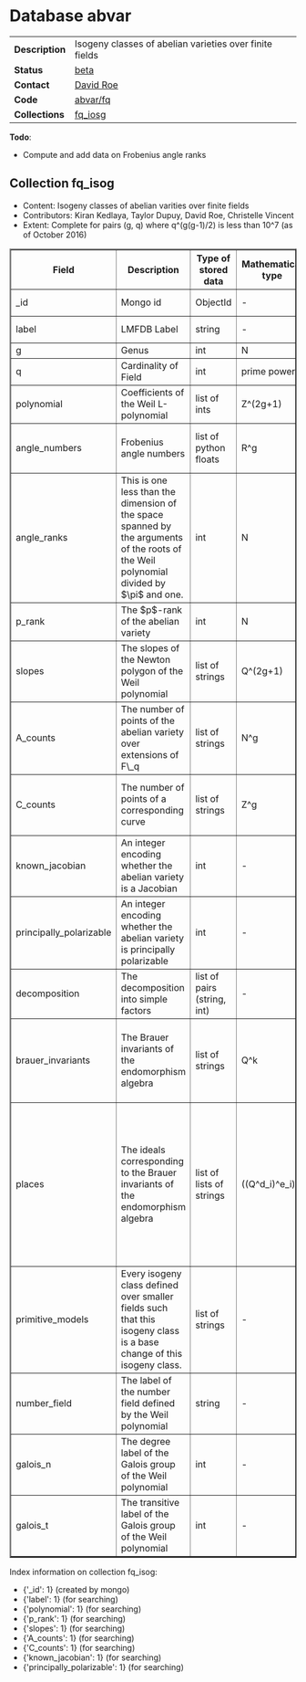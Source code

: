 # Database abvar

|||
|---|---|
|**Description**|Isogeny classes of abelian varieties over finite fields|
|**Status**|[beta](http://beta.lmfdb.org/Variety/Abelian/Fq/)|
|**Contact**|[David Roe](https://github.com/roed314)|
|**Code**|[abvar/fq](https://github.com/LMFDB/lmfdb/tree/master/lmfdb/abvar/fq)|
|**Collections**|[fq_iosg](http://beta.lmfdb.org/api/abvar/fq_isog)|

**Todo**:
* Compute and add data on Frobenius angle ranks

## Collection fq_isog

* Content: Isogeny classes of abelian varities over finite fields
* Contributors: Kiran Kedlaya, Taylor Dupuy, David Roe, Christelle Vincent
* Extent: Complete for pairs (g, q) where q^(g(g-1)/2) is less than 10^7 (as of October 2016)

<table border=2>
<tr>
<th>Field</th>
<th>Description</th>
<th>Type of stored data</th>
<th>Mathematical type</th>
<th>Example of stored data</th>
<th>Remarks</th>
</tr>

<tr>
<td> _id </td><td> Mongo id </td><td> ObjectId </td><td>-</td><td></td>
<td>assigned by Mongo; contains creation timestamp</td></tr>

<tr>
<td> label </td><td> LMFDB Label </td><td> string </td><td> - </td><td> '2.16.am\_cn' </td>
<td>[Labeling Scheme](http://beta.lmfdb.org/Variety/Abelian/Fq/Labels)</td></tr>

<tr>
<td> g </td><td> Genus </td><td> int </td><td> N </td><td> 2 </td>
<td> The degree of the Weil L-polynomial is 2g. </td></tr>

<tr>
<td> q </td><td> Cardinality of Field </td><td> int </td><td> prime power </td><td> 16 </td>
<td> All of the roots of the Weil L-polynomial have absolute value $1/\sqrt{q}$. </td></tr>

<tr>
<td> polynomial </td><td> Coefficients of the Weil L-polynomial </td><td> list of ints </td><td> Z^(2g+1) </td><td> [1,-12,65,-192,256] </td>
<td> The first entry will always be 1 and the last $q^g$.  For i between 0 and g, $a_{2g-i} = q^{g-i} a_i$. </td></tr>

<tr>
<td> angle_numbers </td><td> Frobenius angle numbers </td><td> list of python floats </td><td> R^g </td><td> [0.0826163580681,0.320878822416] </td>
<td> The positive arguments of the roots (considered as complex numbers) of the Weil L-polynomial.  There will be g of them unless the list includes 0 or pi. </td></tr>

<tr>
<td> angle_ranks </td>
<td> This is one less than the dimension of the space spanned by the arguments of the roots of the Weil polynomial divided by $\pi$ and one. </td><td>int</td><td>N</td><td>3</td><td>This might be empty if we haven't computed it yet.</td></tr>

<tr>
<td> p_rank </td><td> The $p$-rank of the abelian variety </td><td> int </td><td> N </td><td> 2 </td>
<td> The rank of the $p$-torsion subgroup of the abelian variety.  Equal to the number of occurences of the slope 0 in the Newton slopes. </td></tr>

<tr>
<td> slopes </td><td> The slopes of the Newton polygon of the Weil polynomial </td><td> list of strings </td><td> Q^(2g+1) </td><td> ["0", "1/2", "1/2", "1"] </td>
<td> The slopes are in increasing order, are symmetric under the involution $s \to 1-s$, and the corresponding Newton polygon has endpoints (0,0) and (2g,g).</td></tr>

<tr>
<td> A_counts </td><td> The number of points of the abelian variety over extensions of F\_q </td><td> list of strings </td><td> N^g </td><td> ["118", "62068"] </td>
<td> Counts are given for $A(F_{q^n})$ for $1 \le n \le max(g,10)$; counts over larger extension fields can be determined from these using the Weil conjectures.</td></tr>

<tr>
<td> C_counts </td><td> The number of points of a corresponding curve </td><td> list of strings </td><td> Z^g </td><td> ["5", "243"] </td>
<td> If the variety is a Jacobian, these are the point counts of a genus g curve of which this is the Jacobian.  In particular, if any point counts are negative then this abelian variety cannot be a Jacobian.</td></tr>

<tr>
<td> known_jacobian </td><td> An integer encoding whether the abelian variety is a Jacobian </td><td> int </td><td> - </td><td> 0 </td>
<td> 1 means that it is definitely a Jacobian, -1 that it is definitely not, and 0 indicates uncertainty. </td></tr>

<tr>
<td> principally_polarizable </td><td> An integer encoding whether the abelian variety is principally polarizable </td><td> int </td><td> - </td><td> 0 </td>
<td> 1 means that it is definitely principally polarizable, -1 that it is definitely not, and 0 indicates uncertainty. </td></tr>

<tr>
<td> decomposition </td><td> The decomposition into simple factors </td><td> list of pairs (string, int) </td><td> - </td><td> [['2.16.am_cn',1], ['1.16.ah',2]] </td>
<td> The first entry in each pair is the label of the factor, the second is its multiplicity. </td></tr>

<tr>
<td> brauer_invariants </td><td> The Brauer invariants of the endomorphism algebra </td><td> list of strings </td><td> Q^k </td><td>["0","0","1/2"] </td>
<td>For a simple isogeny class, the number of invariants is the number of primes above p in the number field defined by the Weil polynomial. For a non simple class, the Brauer invariants of its simple factors are concatenated, and they appear in the order in which the factors appear in the field decomposition.</td></tr>
<tr>
<td> places </td><td>The ideals corresponding to the Brauer invariants of the endomorphism algebra</td><td>list of lists of strings</td><td>((Q^d_i)^e_i)^f</td><td>[[["0","1"],["1","1/2"]],[["0","3"]]]</td><td>The outer set of lists corresponds to the simple factors of the isogeny class (so in the example, this isogeny class is a product of two simple isogeny classes). For each simple factor, the list contains one list per prime above p in the number field defined by the Weil polynomial. This list describes the prime ideal above p by giving the second generator of the ideal (the first generator is p), as a list of the coefficients of the generator when written in terms of a specific basis for the number field. This basis contains the powers of a root of the P-polynomial (which is the Weil polynomial but reversed).</td>
<tr>
<td> primitive_models </td><td>Every isogeny class defined over smaller fields such that this isogeny class is a base change of this isogeny class.</td><td>list of strings</td><td>-</td><td>['2.2.ab_ab','2.2.b_ab']</td><td>If the isogeny class is primitive, the list is empty. Otherwise, the list contains the label of every primitive isogeny class that base changes to this class. This list is complete.</td></tr>

<tr>
<td> number_field </td><td> The label of the number field defined by the Weil polynomial </td><td> string </td><td> - </td><td> "4.0.27792.2" </td>
<td>If the number field was not in the database when the isogeny class was added to the database, this string is empty. If the isogeny class is not simple, this is also an empty string.</td></tr>
<tr>
<td> galois_n </td><td> The degree label of the Galois group of the Weil polynomial </td><td> int </td><td> - </td><td> 4 </td>
<td>If the number field was not in the database when the isogeny class was added to the database, this string is empty. If the isogeny class is not simple, this is also an empty string.</td></tr>
<tr>
<td> galois_t </td><td> The transitive label of the Galois group of the Weil polynomial </td><td> int </td><td> - </td><td> 2 </td>
<td>If the number field was not in the database when the isogeny class was added to the database, this string is empty. If the isogeny class is not simple, this is also an empty string.</td></tr>
</table>

Index information on collection fq_isog:

- {'_id': 1} (created by mongo)
- {'label': 1} (for searching)
- {'polynomial': 1} (for searching)
- {'p_rank': 1} (for searching)
- {'slopes': 1} (for searching)
- {'A_counts': 1} (for searching)
- {'C_counts': 1} (for searching)
- {'known_jacobian': 1} (for searching)
- {'principally_polarizable': 1} (for searching)
